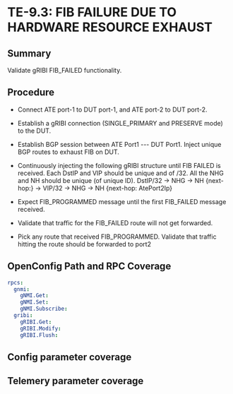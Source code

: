 # TE-9.3: FIB FAILURE DUE TO HARDWARE RESOURCE EXHAUST

## Summary

Validate gRIBI FIB_FAILED functionality.

## Procedure

*   Connect ATE port-1 to DUT port-1, and ATE port-2 to DUT port-2.

*   Establish a gRIBI connection (SINGLE_PRIMARY and PRESERVE mode) to the DUT.

*   Establish BGP session between ATE Port1 --- DUT Port1. Inject unique BGP routes to exhaust FIB on DUT.

*   Continuously injecting the following gRIBI structure until FIB FAILED is received. 
    Each DstIP and VIP should be unique and of /32. All the NHG and NH should be unique (of unique ID).
    DstIP/32 -> NHG -> NH {next-hop:} -> VIP/32 -> NHG -> NH {next-hop: AtePort2Ip}
    
*   Expect FIB_PROGRAMMED message until the first FIB_FAILED message received.

*   Validate that traffic for the FIB_FAILED route will not get forwarded. 

*   Pick any route that received FIB_PROGRAMMED. Validate that traffic hitting the route should be forwarded to port2 


## OpenConfig Path and RPC Coverage
```yaml
rpcs:
  gnmi:
    gNMI.Get:
    gNMI.Set:
    gNMI.Subscribe:
  gribi:
    gRIBI.Get:
    gRIBI.Modify:
    gRIBI.Flush:
```

## Config parameter coverage

## Telemery parameter coverage

